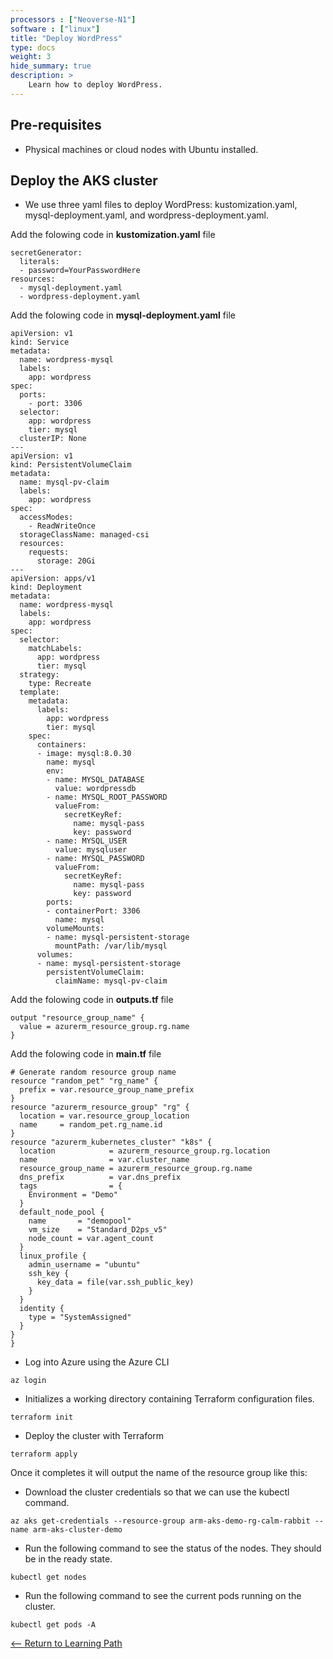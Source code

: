 ```yaml
---
processors : ["Neoverse-N1"]
software : ["linux"]
title: "Deploy WordPress"
type: docs
weight: 3
hide_summary: true
description: >
    Learn how to deploy WordPress.
---
```


## Pre-requisites

* Physical machines or cloud nodes with Ubuntu installed.

## Deploy the AKS cluster

* We use three yaml files to deploy WordPress: kustomization.yaml, mysql-deployment.yaml, and wordpress-deployment.yaml.

Add the folowing code in **kustomization.yaml** file

```console
secretGenerator:
  literals:
  - password=YourPasswordHere
resources:
  - mysql-deployment.yaml
  - wordpress-deployment.yaml
```

Add the folowing code in **mysql-deployment.yaml** file

```console
apiVersion: v1
kind: Service
metadata:
  name: wordpress-mysql
  labels:
    app: wordpress
spec:
  ports:
    - port: 3306
  selector:
    app: wordpress                                                                                                                                                                                                                                                                        
    tier: mysql
  clusterIP: None
---
apiVersion: v1
kind: PersistentVolumeClaim
metadata:
  name: mysql-pv-claim
  labels:
    app: wordpress
spec:
  accessModes:
    - ReadWriteOnce
  storageClassName: managed-csi
  resources:
    requests:
      storage: 20Gi
---
apiVersion: apps/v1
kind: Deployment
metadata:
  name: wordpress-mysql
  labels:
    app: wordpress
spec:
  selector:
    matchLabels:
      app: wordpress
      tier: mysql
  strategy:
    type: Recreate
  template:
    metadata:
      labels:                                                                                                                                                                                                                                                                             
        app: wordpress
        tier: mysql
    spec:
      containers:
      - image: mysql:8.0.30
        name: mysql
        env:
        - name: MYSQL_DATABASE
          value: wordpressdb
        - name: MYSQL_ROOT_PASSWORD
          valueFrom:
            secretKeyRef:
              name: mysql-pass
              key: password
        - name: MYSQL_USER
          value: mysqluser
        - name: MYSQL_PASSWORD
          valueFrom:
            secretKeyRef:
              name: mysql-pass
              key: password
        ports:
        - containerPort: 3306
          name: mysql
        volumeMounts:
        - name: mysql-persistent-storage
          mountPath: /var/lib/mysql
      volumes:
      - name: mysql-persistent-storage
        persistentVolumeClaim:
          claimName: mysql-pv-claim
```

Add the folowing code in **outputs.tf** file

```console
output "resource_group_name" {
  value = azurerm_resource_group.rg.name
}
```

Add the folowing code in **main.tf** file

```console
# Generate random resource group name
resource "random_pet" "rg_name" {
  prefix = var.resource_group_name_prefix
}
resource "azurerm_resource_group" "rg" {
  location = var.resource_group_location
  name     = random_pet.rg_name.id
}
resource "azurerm_kubernetes_cluster" "k8s" {
  location            = azurerm_resource_group.rg.location
  name                = var.cluster_name
  resource_group_name = azurerm_resource_group.rg.name
  dns_prefix          = var.dns_prefix
  tags                = {
    Environment = "Demo"
  }
  default_node_pool {
    name       = "demopool"
    vm_size    = "Standard_D2ps_v5"
    node_count = var.agent_count
  }                                                                                                 
  linux_profile {
    admin_username = "ubuntu"
    ssh_key {
      key_data = file(var.ssh_public_key)
    }
  }
  identity {
    type = "SystemAssigned"
  }
}
}
```

* Log into Azure using the Azure CLI

```console
az login
```

* Initializes a working directory containing Terraform configuration files.
```console
terraform init
```

* Deploy the cluster with Terraform
```console
terraform apply
```
Once it completes it will output the name of the resource group like this:

* Download the cluster credentials so that we can use the kubectl command.

```console
az aks get-credentials --resource-group arm-aks-demo-rg-calm-rabbit --name arm-aks-cluster-demo
```
* Run the following command to see the status of the nodes. They should be in the ready state.

```console
kubectl get nodes
```

* Run the following command to see the current pods running on the cluster.

```console
kubectl get pods -A
```

[<-- Return to Learning Path](/content/en/cloud/clair/#sections)
